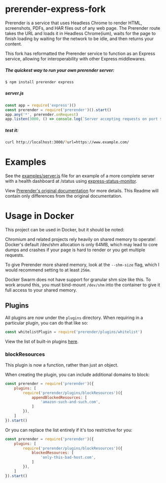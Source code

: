 # prerender-express-fork

Prerender is a service that uses Headless Chrome to render HTML, screenshots, PDFs, and HAR files out of any web page. The Prerender route takes the URL and loads it in Headless Chrome(ium), waits for the page to finish loading by waiting for the network to be idle, and then returns your content.

This fork has reformatted the Prerender service to function as an Express service, allowing for interoperability with other Express middlewares.

##### The quickest way to run your own prerender server:

```bash
$ npm install prerender express
```
##### server.js
```js
const app = require('express')()
const prerender = require('prerender')().start()
app.any('*', prerender.onRequest)
app.listen(3000, () => console.log(`Server accepting requests on port ${port}`))
```
##### test it:
```bash
curl http://localhost:3000/?url=https://www.example.com/
```

# Examples

See the [examples/server.js](./examples/server.js) file for an example of a more complete server with a health dashboard at /status using [express-status-monitor](https://www.npmjs.com/package/express-status-monitor).

View [Prerender's original documentation](https://github.com/prerender/prerender) for more details. This Readme will contain only differences from the original documentation.

# Usage in Docker

This project can be used in Docker, but it should be noted:

Chromium and related projects rely heavily on shared memory to operate! Docker's default /dev/shm allocation is only 64MB, which may lead to core dumps and crashes if your page is hard to render or you get multiple requests.

To give Prerender more shared memory, look at the `--shm-size` flag, which I would recommend setting to at least `256m`.

Docker Swarm does not have support for granular shm size like this. To work around this, you must bind-mount `/dev/shm` into the container to give it full access to your shared memory.

## Plugins

All plugins are now under the `plugins` directory. When requiring in a particular plugin, you can do that like so:
```js
const whitelistPlugin = require('prerender/plugins/whitelist')
```

View the list of built-in plugins [here](./plugins).

### blockResources

This plugin is now a function, rather than just an object.

When creating the plugin, you can include additional domains to block:

```js
const prerender = require('prerender')({
	plugins: [
		require('prerender/plugins/blockResources')({
			appendBlockedResources: [
				'amazon-such-and-such.com',
			]
		}),
	]
}).start()
```

Or you can replace the list entirely if it's too restrictive for you:

```js
const prerender = require('prerender')({
	plugins: [
		require('prerender/plugins/blockResources')({
			blockedResources: [
				'only-this-bad-host.com',
			]
		}),
	]
}).start()

```
